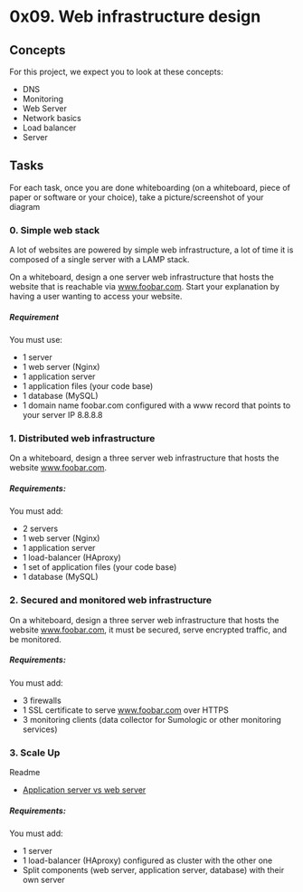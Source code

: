 # 0x09. Web infrastructure design

## Concepts

For this project, we expect you to look at these concepts:

- DNS
- Monitoring
- Web Server
- Network basics
- Load balancer
- Server

## Tasks

For each task, once you are done whiteboarding (on a whiteboard, piece of paper or software or your choice), take a picture/screenshot of your diagram

### 0. Simple web stack

A lot of websites are powered by simple web infrastructure, a lot of time it is composed of a single server with a LAMP stack.

On a whiteboard, design a one server web infrastructure that hosts the website that is reachable via www.foobar.com. Start your explanation by having a user wanting to access your website.

##### Requirement

You must use:
- 1 server
- 1 web server (Nginx)
- 1 application server
- 1 application files (your code base)
- 1 database (MySQL)
- 1 domain name foobar.com configured with a www record that points to your server IP 8.8.8.8

### 1. Distributed web infrastructure

On a whiteboard, design a three server web infrastructure that hosts the website www.foobar.com.

##### Requirements:

You must add:
- 2 servers
- 1 web server (Nginx)
- 1 application server
- 1 load-balancer (HAproxy)
- 1 set of application files (your code base)
- 1 database (MySQL)

### 2. Secured and monitored web infrastructure

On a whiteboard, design a three server web infrastructure that hosts the website www.foobar.com, it must be secured, serve encrypted traffic, and be monitored.

##### Requirements:

You must add:
- 3 firewalls
- 1 SSL certificate to serve www.foobar.com over HTTPS
- 3 monitoring clients (data collector for Sumologic or other monitoring services)

### 3. Scale Up

Readme

- [Application server vs web server](https://www.nginx.com/resources/glossary/application-server-vs-web-server/)

##### Requirements:

You must add:
- 1 server
- 1 load-balancer (HAproxy) configured as cluster with the other one
- Split components (web server, application server, database) with their own server
